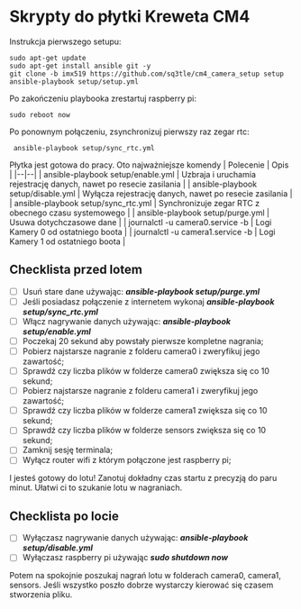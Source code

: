 # Skrypty do płytki Kreweta CM4

Instrukcja pierwszego setupu:

    sudo apt-get update
    sudo apt-get install ansible git -y
    git clone -b imx519 https://github.com/sq3tle/cm4_camera_setup setup
    ansible-playbook setup/setup.yml
    
Po zakończeniu playbooka zrestartuj raspberry pi:

    sudo reboot now
Po ponownym połączeniu, zsynchronizuj pierwszy raz zegar rtc:

     ansible-playbook setup/sync_rtc.yml

Płytka jest gotowa do pracy. Oto najważniejsze komendy
| Polecenie | Opis |
|--|--|
| ansible-playbook setup/enable.yml | Uzbraja i uruchamia rejestrację danych, nawet po resecie zasilania |
| ansible-playbook setup/disable.yml | Wyłącza rejestrację danych, nawet po resecie zasilania  |
| ansible-playbook setup/sync_rtc.yml | Synchronizuje zegar RTC z obecnego czasu systemowego   |
| ansible-playbook setup/purge.yml | Usuwa dotychczasowe dane  |
| journalctl -u camera0.service -b | Logi Kamery 0 od ostatniego boota  |
| journalctl -u camera1.service -b | Logi Kamery 1 od ostatniego boota  |

## Checklista przed lotem

 - [ ] Usuń stare dane używając: ***ansible-playbook setup/purge.yml***
 - [ ] Jeśli posiadasz połączenie z internetem wykonaj ***ansible-playbook setup/sync_rtc.yml***
 - [ ] Włącz nagrywanie danych używając: ***ansible-playbook setup/enable.yml***
 - [ ] Poczekaj 20 sekund aby powstały pierwsze kompletne nagrania;
 - [ ] Pobierz najstarsze nagranie z folderu camera0 i zweryfikuj jego zawartość;
 - [ ] Sprawdź czy liczba plików w folderze camera0 zwiększa się co 10 sekund;
 - [ ] Pobierz najstarsze nagranie z folderu camera1 i zweryfikuj jego zawartość;
 - [ ] Sprawdź czy liczba plików w folderze camera1 zwiększa się co 10 sekund;
 - [ ] Sprawdź czy liczba plików w folderze sensors zwiększa się co 10 sekund;
 - [ ] Zamknij sesję terminala;
 - [ ] Wyłącz router wifi z którym połączone jest raspberry pi;
 
 I jesteś gotowy do lotu! Zanotuj dokładny czas startu z precyzją do paru minut. Ułatwi ci to szukanie lotu w nagraniach.

## Checklista po locie
 - [ ] Wyłączasz nagrywanie danych używając: ***ansible-playbook setup/disable.yml***
 - [ ] Wyłączasz raspberry pi używając ***sudo shutdown now***

Potem na spokojnie poszukaj nagrań lotu w folderach camera0, camera1, sensors. Jeśli wszystko poszło dobrze wystarczy kierować się czasem stworzenia pliku. 
